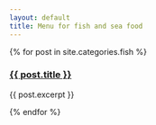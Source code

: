 ```yaml
---
layout: default
title: Menu for fish and sea food
---
```

<div class="container">
{% for post in site.categories.fish %}
<h3><a href="{{ post.url | prepend: site.baseurl }}">{{ post.title }}</a></h3>
<p>{{ post.excerpt }}</p>
{% endfor %}
</div>